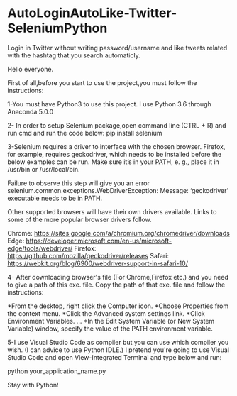 # AutoLoginAutoLike-Twitter-SeleniumPython
Login in Twitter without writing password/username and like tweets related with the hashtag that you search automaticly.


Hello everyone.

First of all,before you start to use the project,you must follow the instructions:

1-You must have Python3 to use this project. I use Python 3.6 through Anaconda 5.0.0

2- In order to setup Selenium package,open command line (CTRL + R) and run cmd and run the code below: pip install selenium

3-Selenium requires a driver to interface with the chosen browser. Firefox, for example, requires geckodriver, which needs to be installed before the below examples can be run. Make sure it’s in your PATH, e. g., place it in /usr/bin or /usr/local/bin.

Failure to observe this step will give you an error selenium.common.exceptions.WebDriverException: Message: ‘geckodriver’ executable needs to be in PATH.

Other supported browsers will have their own drivers available. Links to some of the more popular browser drivers follow.

Chrome:	https://sites.google.com/a/chromium.org/chromedriver/downloads Edge:	https://developer.microsoft.com/en-us/microsoft-edge/tools/webdriver/ Firefox:	https://github.com/mozilla/geckodriver/releases Safari: https://webkit.org/blog/6900/webdriver-support-in-safari-10/

4- After downloading browser's file (For Chrome,Firefox etc.) and you need to give a path of this exe. file. Copy the path of that exe. file and follow the instructions:

*From the desktop, right click the Computer icon. *Choose Properties from the context menu. *Click the Advanced system settings link. *Click Environment Variables. ... *In the Edit System Variable (or New System Variable) window, specify the value of the PATH environment variable.

5-I use Visual Studio Code as compiler but you can use which compiler you wish. (I can advice to use Python IDLE.) I pretend you're going to use Visual Studio Code and open View-Integrated Terminal and type below and run:

python your_application_name.py

Stay with Python!
